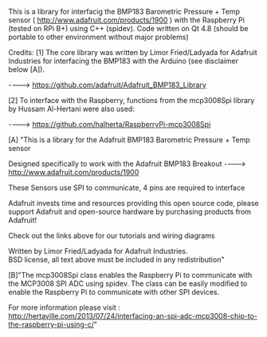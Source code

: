 This is a library for interfacig the BMP183 Barometric Pressure + Temp sensor
( http://www.adafruit.com/products/1900 ) with the Raspberry Pi (tested on RPi B+)
using C++ (spidev). Code written on Qt 4.8 (should be portable to other environment
without major problems)

Credits:
[1] The core library was written by Limor Fried/Ladyada for Adafruit Industries for
interfacing the BMP183 with the Arduino (see disclaimer below [A]).

  ----> https://github.com/adafruit/Adafruit_BMP183_Library

[2] To interface with the Raspberry, functions from the mcp3008Spi library by Hussam Al-Hertani
were also used: 

  ----> https://github.com/halherta/RaspberryPi-mcp3008Spi


[A] "This is a library for the Adafruit BMP183 Barometric Pressure + Temp sensor

Designed specifically to work with the Adafruit BMP183 Breakout 
  ----> http://www.adafruit.com/products/1900

These Sensors use SPI to communicate, 4 pins are required to interface

Adafruit invests time and resources providing this open source code, 
please support Adafruit and open-source hardware by purchasing 
products from Adafruit!

Check out the links above for our tutorials and wiring diagrams 

Written by Limor Fried/Ladyada for Adafruit Industries.  
BSD license, all text above must be included in any redistribution"

[B]"The mcp3008Spi class enables the Raspberry Pi to communicate with 
the MCP3008 SPI ADC using spidev. The class can be easily modified to
enable the Raspberry Pi to communicate with other SPI devices.

For more information please visit : 
http://hertaville.com/2013/07/24/interfacing-an-spi-adc-mcp3008-chip-to-the-raspberry-pi-using-c/"